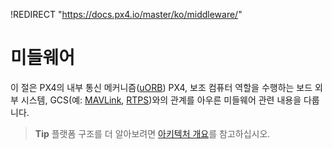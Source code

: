 !REDIRECT "https://docs.px4.io/master/ko/middleware/"

# 미들웨어

이 절은 PX4의 내부 통신 메커니즘([uORB](../middleware/uorb.md)) PX4, 보조 컴퓨터 역할을 수행하는 보드 외부 시스템, GCS(예: [MAVLink](../middleware/mavlink.md), [RTPS](../middleware/micrortps.md))와의 관계를 아우른 미들웨어 관련 내용을 다룹니다.

> **Tip** 플랫폼 구조를 더 알아보려면 [아키텍처 개요](../concept/architecture.md)를 참고하십시오.